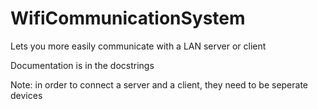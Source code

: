 # WifiCommunicationSystem
Lets you more easily communicate with a LAN server or client

Documentation is in the docstrings

Note: in order to connect a server and a client, they need to be seperate devices
